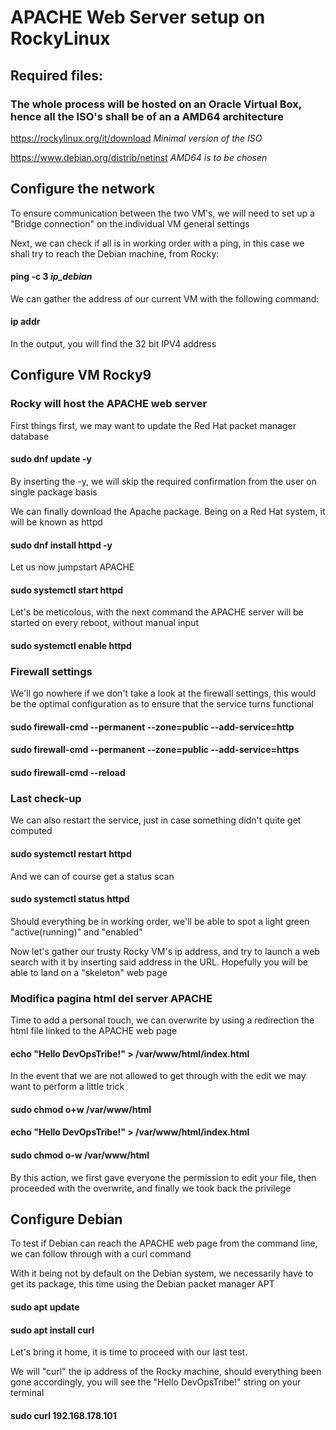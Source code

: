 # APACHE Web Server setup on RockyLinux

## Required files:

### The whole process will be hosted on an Oracle Virtual Box, hence all the ISO's shall be of an a AMD64 architecture

https://rockylinux.org/it/download   _Minimal version of the ISO_

https://www.debian.org/distrib/netinst  _AMD64 is to be chosen_

## Configure the network

To ensure communication between the two VM's, we will need to set up a "Bridge connection" on the individual VM general settings

Next, we can check if all is in working order with a ping, in this case we shall try to reach the Debian machine, from Rocky:

#### ping -c 3 _ip_debian_

We can gather the address of our current VM with the following command:
#### ip addr

In the output, you will find the 32 bit IPV4 address

## Configure VM Rocky9

### Rocky will host the APACHE web server

First things first, we may want to update the Red Hat packet manager database

#### sudo dnf update -y

By inserting the -y, we will skip the required confirmation from the user on single package basis

We can finally download the Apache package. Being on a Red Hat system, it will be known as httpd


#### sudo dnf install httpd -y

Let us now jumpstart APACHE

#### sudo systemctl start httpd

Let's be meticolous, with the next command the APACHE server will be started on every reboot, without manual input

#### sudo systemctl enable httpd

### Firewall settings

We'll go nowhere if we don't take a look at the firewall settings, this would be the optimal configuration as to ensure that the service turns functional


#### sudo firewall-cmd --permanent --zone=public --add-service=http
#### sudo firewall-cmd --permanent --zone=public --add-service=https
#### sudo firewall-cmd --reload

### Last check-up

We can also restart the service, just in case something didn't quite get computed

#### sudo systemctl restart httpd

And we can of course get a status scan

#### sudo systemctl status httpd

Should everything be in working order, we'll be able to spot a light green "active(running)" and "enabled"

Now let's gather our trusty Rocky VM's ip address, and try to launch a web search with it by inserting said address in the URL. Hopefully you will be able to land on a "skeleton" web page

### Modifica pagina html del server APACHE

Time to add a personal touch, we can overwrite by using a redirection the html file linked to the APACHE web page

#### echo "Hello DevOpsTribe!" > /var/www/html/index.html

In the event that we are not allowed to get through with the edit we may want to perform a little trick

#### sudo chmod o+w /var/www/html

#### echo "Hello DevOpsTribe!" > /var/www/html/index.html

#### sudo chmod o-w /var/www/html

By this action, we first gave everyone the permission to edit your file, then proceeded with the overwrite, and finally we took back the privilege 

## Configure Debian

To test if Debian can reach the APACHE web page from the command line, we can follow through with a curl command

With it being not by default on the Debian system, we necessarily have to get its package, this time using the Debian packet manager APT

#### sudo apt update

#### sudo apt install curl

Let's bring it home, it is time to proceed with our last test. 

We will "curl" the ip address of the Rocky machine, should everything been gone accordingly, you will see the "Hello DevOpsTribe!" string on your terminal

#### sudo curl 192.168.178.101








